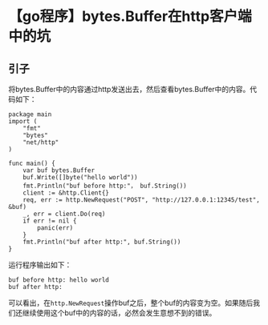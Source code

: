 # 【go程序】bytes.Buffer在http客户端中的坑

## 引子

将bytes.Buffer中的内容通过http发送出去，然后查看bytes.Buffer中的内容。代码如下：
   
<!--break-->
    
    package main
    import (
        "fmt"
        "bytes"
        "net/http"
    )
    
    func main() {
        var buf bytes.Buffer
        buf.Write([]byte("hello world"))
        fmt.Println("buf before http:"， buf.String())
        client := &http.Client{}
        req, err := http.NewRequest("POST", "http://127.0.0.1:12345/test", &buf)
        _, err = client.Do(req)
        if err != nil {
            panic(err)
        }
        fmt.Println("buf after http:", buf.String())
    }

运行程序输出如下：

```
buf before http: hello world
buf after http:
```

可以看出，在`http.NewRequest`操作buf之后，整个buf的内容变为空。如果随后我们还继续使用这个buf中的内容的话，必然会发生意想不到的错误。